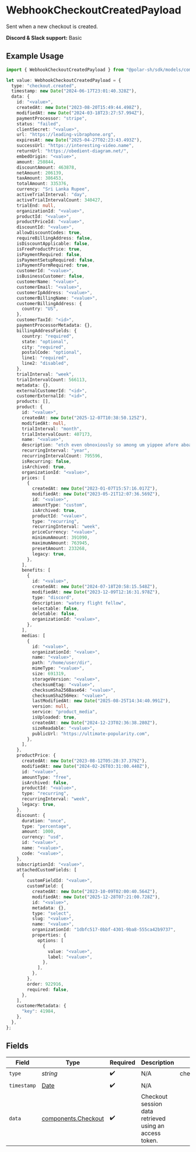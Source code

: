 # WebhookCheckoutCreatedPayload

Sent when a new checkout is created.

**Discord & Slack support:** Basic

## Example Usage

```typescript
import { WebhookCheckoutCreatedPayload } from "@polar-sh/sdk/models/components/webhookcheckoutcreatedpayload.js";

let value: WebhookCheckoutCreatedPayload = {
  type: "checkout.created",
  timestamp: new Date("2024-06-17T23:01:40.328Z"),
  data: {
    id: "<value>",
    createdAt: new Date("2023-08-20T15:49:44.498Z"),
    modifiedAt: new Date("2024-03-18T23:27:57.994Z"),
    paymentProcessor: "stripe",
    status: "failed",
    clientSecret: "<value>",
    url: "https://leading-vibraphone.org",
    expiresAt: new Date("2025-04-27T02:23:43.493Z"),
    successUrl: "https://interesting-video.name",
    returnUrl: "https://obedient-diagram.net/",
    embedOrigin: "<value>",
    amount: 250844,
    discountAmount: 463878,
    netAmount: 206139,
    taxAmount: 386453,
    totalAmount: 335376,
    currency: "Sri Lanka Rupee",
    activeTrialInterval: "day",
    activeTrialIntervalCount: 340427,
    trialEnd: null,
    organizationId: "<value>",
    productId: "<value>",
    productPriceId: "<value>",
    discountId: "<value>",
    allowDiscountCodes: true,
    requireBillingAddress: false,
    isDiscountApplicable: false,
    isFreeProductPrice: true,
    isPaymentRequired: false,
    isPaymentSetupRequired: false,
    isPaymentFormRequired: true,
    customerId: "<value>",
    isBusinessCustomer: false,
    customerName: "<value>",
    customerEmail: "<value>",
    customerIpAddress: "<value>",
    customerBillingName: "<value>",
    customerBillingAddress: {
      country: "US",
    },
    customerTaxId: "<id>",
    paymentProcessorMetadata: {},
    billingAddressFields: {
      country: "required",
      state: "optional",
      city: "required",
      postalCode: "optional",
      line1: "required",
      line2: "disabled",
    },
    trialInterval: "week",
    trialIntervalCount: 566113,
    metadata: {},
    externalCustomerId: "<id>",
    customerExternalId: "<id>",
    products: [],
    product: {
      id: "<value>",
      createdAt: new Date("2025-12-07T10:38:50.125Z"),
      modifiedAt: null,
      trialInterval: "month",
      trialIntervalCount: 407173,
      name: "<value>",
      description: "etch even obnoxiously so among um yippee afore aboard",
      recurringInterval: "year",
      recurringIntervalCount: 795596,
      isRecurring: false,
      isArchived: true,
      organizationId: "<value>",
      prices: [
        {
          createdAt: new Date("2023-01-07T15:57:16.017Z"),
          modifiedAt: new Date("2023-05-21T12:07:36.569Z"),
          id: "<value>",
          amountType: "custom",
          isArchived: true,
          productId: "<value>",
          type: "recurring",
          recurringInterval: "week",
          priceCurrency: "<value>",
          minimumAmount: 391090,
          maximumAmount: 763945,
          presetAmount: 233268,
          legacy: true,
        },
      ],
      benefits: [
        {
          id: "<value>",
          createdAt: new Date("2024-07-18T20:58:15.548Z"),
          modifiedAt: new Date("2023-12-09T12:16:31.978Z"),
          type: "discord",
          description: "watery flight fellow",
          selectable: false,
          deletable: false,
          organizationId: "<value>",
        },
      ],
      medias: [
        {
          id: "<value>",
          organizationId: "<value>",
          name: "<value>",
          path: "/home/user/dir",
          mimeType: "<value>",
          size: 691319,
          storageVersion: "<value>",
          checksumEtag: "<value>",
          checksumSha256Base64: "<value>",
          checksumSha256Hex: "<value>",
          lastModifiedAt: new Date("2025-08-25T14:34:40.991Z"),
          version: null,
          service: "product_media",
          isUploaded: true,
          createdAt: new Date("2024-12-23T02:36:38.280Z"),
          sizeReadable: "<value>",
          publicUrl: "https://ultimate-popularity.com",
        },
      ],
    },
    productPrice: {
      createdAt: new Date("2023-08-12T05:28:37.379Z"),
      modifiedAt: new Date("2024-02-26T03:31:00.440Z"),
      id: "<value>",
      amountType: "free",
      isArchived: false,
      productId: "<value>",
      type: "recurring",
      recurringInterval: "week",
      legacy: true,
    },
    discount: {
      duration: "once",
      type: "percentage",
      amount: 1000,
      currency: "usd",
      id: "<value>",
      name: "<value>",
      code: "<value>",
    },
    subscriptionId: "<value>",
    attachedCustomFields: [
      {
        customFieldId: "<value>",
        customField: {
          createdAt: new Date("2023-10-09T02:00:40.564Z"),
          modifiedAt: new Date("2025-12-28T07:21:00.728Z"),
          id: "<value>",
          metadata: {},
          type: "select",
          slug: "<value>",
          name: "<value>",
          organizationId: "1dbfc517-0bbf-4301-9ba8-555ca42b9737",
          properties: {
            options: [
              {
                value: "<value>",
                label: "<value>",
              },
            ],
          },
        },
        order: 922916,
        required: false,
      },
    ],
    customerMetadata: {
      "key": 41984,
    },
  },
};
```

## Fields

| Field                                                                                         | Type                                                                                          | Required                                                                                      | Description                                                                                   | Example                                                                                       |
| --------------------------------------------------------------------------------------------- | --------------------------------------------------------------------------------------------- | --------------------------------------------------------------------------------------------- | --------------------------------------------------------------------------------------------- | --------------------------------------------------------------------------------------------- |
| `type`                                                                                        | *string*                                                                                      | :heavy_check_mark:                                                                            | N/A                                                                                           | checkout.created                                                                              |
| `timestamp`                                                                                   | [Date](https://developer.mozilla.org/en-US/docs/Web/JavaScript/Reference/Global_Objects/Date) | :heavy_check_mark:                                                                            | N/A                                                                                           |                                                                                               |
| `data`                                                                                        | [components.Checkout](../../models/components/checkout.md)                                    | :heavy_check_mark:                                                                            | Checkout session data retrieved using an access token.                                        |                                                                                               |